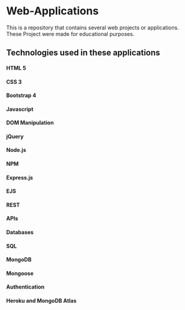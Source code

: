<h1> Web-Applications </h1> 

<p>This is a repository that contains several web projects or applications. These Project were made for educational purposes.</p> 
<h2>Technologies used in these applications</h2>

#### HTML 5
#### CSS 3
#### Bootstrap 4
#### Javascript
#### DOM Manipulation
#### jQuery
#### Node.js
#### NPM
#### Express.js
#### EJS
#### REST
#### APIs
#### Databases
#### SQL
#### MongoDB
#### Mongoose
#### Authentication
#### Heroku and MongoDB Atlas
